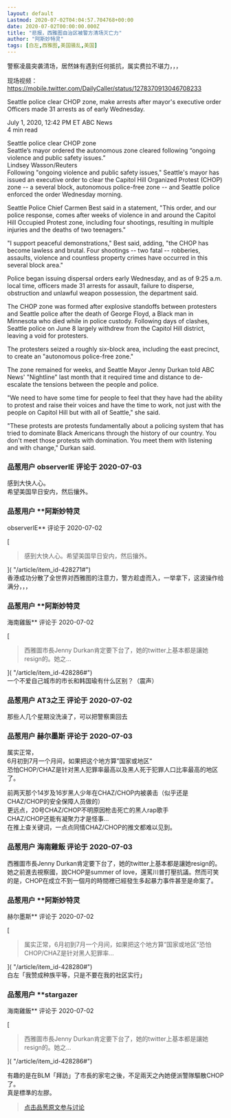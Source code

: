 ```yaml
---
layout: default
Lastmod: 2020-07-02T04:04:57.704768+00:00
date: 2020-07-02T00:00:00.000Z
title: "悲报，西雅图自治区被警方清场灭亡力"
author: "阿斯妙特灵"
tags: [白左,西雅图,美国骚乱,美国]
---
```


警察凌晨突袭清场，居然妹有遇到任何抵抗，属实费拉不堪力，，，  
  
现场视频：  
https://mobile.twitter.com/DailyCaller/status/1278370913046708233  
  
Seattle police clear CHOP zone, make arrests after mayor's executive order  
Officers made 31 arrests as of early Wednesday.  
  
July 1, 2020, 12:42 PM ET ABC News   
4 min read  
  
Seattle police clear CHOP zone  
Seattle’s mayor ordered the autonomous zone cleared following “ongoing violence and public safety issues.”  
Lindsey Wasson/Reuters  
Following "ongoing violence and public safety issues," Seattle's mayor has issued an executive order to clear the Capitol Hill Organized Protest (CHOP) zone -- a several block, autonomous police-free zone -- and Seattle police enforced the order Wednesday morning.  
  
Seattle Police Chief Carmen Best said in a statement, "This order, and our police response, comes after weeks of violence in and around the Capitol Hill Occupied Protest zone, including four shootings, resulting in multiple injuries and the deaths of two teenagers."  
  
"I support peaceful demonstrations," Best said, adding, "the CHOP has become lawless and brutal. Four shootings -- two fatal -- robberies, assaults, violence and countless property crimes have occurred in this several block area."  
  
Police began issuing dispersal orders early Wednesday, and as of 9:25 a.m. local time, officers made 31 arrests for assault, failure to disperse, obstruction and unlawful weapon possession, the department said.  
  
The CHOP zone was formed after explosive standoffs between protesters and Seattle police after the death of George Floyd, a Black man in Minnesota who died while in police custody. Following days of clashes, Seattle police on June 8 largely withdrew from the Capitol Hill district, leaving a void for protesters.  
  
The protesters seized a roughly six-block area, including the east precinct, to create an "autonomous police-free zone."  
  
The zone remained for weeks, and Seattle Mayor Jenny Durkan told ABC News' "Nightline" last month that it required time and distance to de-escalate the tensions between the people and police.  
  
"We need to have some time for people to feel that they have had the ability to protest and raise their voices and have the time to work, not just with the people on Capitol Hill but with all of Seattle," she said.  
  
"These protests are protests fundamentally about a policing system that has tried to dominate Black Americans through the history of our country. You don't meet those protests with domination. You meet them with listening and with change," Durkan said.

            
### 品葱用户 **observerIE** 评论于 2020-07-03
        
感到大快人心。  
希望美国早日安内，然后攘外。
        


            
### 品葱用户 **阿斯妙特灵 
observerIE** 评论于 2020-07-02
        
[

> 感到大快人心。希望美国早日安内，然后攘外。

]( "/article/item_id-428271#")  
香港成功分散了全世界对西雅图的注意力，警方趁虚而入，一举拿下，这波操作给满分，，，
        


            
### 品葱用户 **阿斯妙特灵 
海南雞飯** 评论于 2020-07-02
        
[

> 西雅圖市長Jenny Durkan肯定要下台了，她的twitter上基本都是讓她resign的。她之...

]( "/article/item_id-428286#")  
一个不爱自己城市的市长和韩国瑜有什么区别？（震声）
        


            
### 品葱用户 **AT3之王** 评论于 2020-07-02
        
那些人几个星期没洗澡了，可以把警察熏回去
        


            
### 品葱用户 **赫尔墨斯** 评论于 2020-07-03
        
属实正常，  
6月初到7月一个月间，如果把这个地方算”国家或地区“  
恐怕CHOP/CHAZ是针对黑人犯罪率最高以及黑人死于犯罪人口比率最高的地区了。  
  
前两天那个14岁及16岁黑人少年在CHAZ/CHOP内被袭击（似乎还是CHAZ/CHOP的安全保障人员做的）  
更远点，20号CHAZ/CHOP不明原因枪击死亡的黑人rap歌手  
CHAZ/CHOP还能有凝聚力才是怪事...  
在推上查关键词，一点点同情CHAZ/CHOP的推文都难以见到。
        


            
### 品葱用户 **海南雞飯** 评论于 2020-07-03
        
西雅圖市長Jenny Durkan肯定要下台了，她的twitter上基本都是讓她resign的。她之前進去視察國，說CHOP是summer of love，還罵川普打壓抗議。然而可笑的是，CHOP在成立不到一個月的時間裡已經發生多起暴力事件甚至是命案了。
        


            
### 品葱用户 **阿斯妙特灵 
赫尔墨斯** 评论于 2020-07-02
        
[

> 属实正常，6月初到7月一个月间，如果把这个地方算”国家或地区“恐怕CHOP/CHAZ是针对黑人犯罪率...

]( "/article/item_id-428280#")  
白左「我赞成种族平等，只是不要在我的社区实行」
        


            
### 品葱用户 **stargazer 
海南雞飯** 评论于 2020-07-02
        
[

> 西雅圖市長Jenny Durkan肯定要下台了，她的twitter上基本都是讓她resign的。她之...

]( "/article/item_id-428286#")  
  
有趣的是在BLM「拜訪」了市長的家宅之後，不足兩天之內她便派警隊驅散CHOP了。  
真是標準的左膠。
        






> [点击品葱原文参与讨论](https://pincong.rocks/article/id-21097__sort_key-agree_count__sort-DESC)

